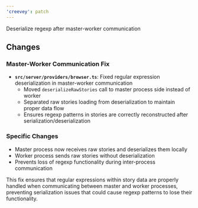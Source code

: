 ```yaml
---
'creevey': patch
---
```


Deserialize regexp after master-worker communication

## Changes

### Master-Worker Communication Fix

- **`src/server/providers/browser.ts`**: Fixed regular expression deserialization in master-worker communication
  - Moved `deserializeRawStories` call to master process side instead of worker
  - Separated raw stories loading from deserialization to maintain proper data flow
  - Ensures regexp patterns in stories are correctly reconstructed after serialization/deserialization

### Specific Changes

- Master process now receives raw stories and deserializes them locally
- Worker process sends raw stories without deserialization
- Prevents loss of regexp functionality during inter-process communication

This fix ensures that regular expressions within story data are properly handled when communicating between master and worker processes, preventing serialization issues that could cause regexp patterns to lose their functionality.
